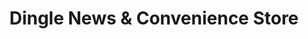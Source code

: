---
title: "Dingle News & Convenience Store"
url: /bristol/dingle-news-und-convenience-store/
shop: Lebensmittel
---